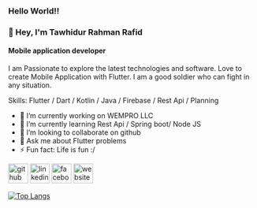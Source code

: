 ### Hello World!! 
### 👋 Hey, I'm Tawhidur Rahman Rafid
#### Mobile application developer 
I am Passionate to explore the latest technologies and software. Love to create Mobile Application with Flutter. I am a good soldier who can fight in any situation.

Skills: Flutter / Dart / Kotlin / Java / Firebase / Rest Api / Planning 

- 🔭 I’m currently working on WEMPRO LLC
- 🌱 I’m currently learning Rest Api / Spring boot/ Node JS 
- 👯 I’m looking to collaborate on github 
- 💬 Ask me about Flutter problems 
- ⚡ Fun fact: Life is fun :/  


[<img src='https://cdn.jsdelivr.net/npm/simple-icons@3.0.1/icons/github.svg' alt='github' height='40'>](https://github.com/Rafid-tawhid)  [<img src='https://cdn.jsdelivr.net/npm/simple-icons@3.0.1/icons/linkedin.svg' alt='linkedin' height='40'>](https://www.linkedin.com/in/tawhidur-rahman-rafid-5a6b75175/)  [<img src='https://cdn.jsdelivr.net/npm/simple-icons@3.0.1/icons/facebook.svg' alt='facebook' height='40'>](https://www.facebook.com/RAFI5D)  [<img src='https://cdn.jsdelivr.net/npm/simple-icons@3.0.1/icons/icloud.svg' alt='website' height='40'>](https://gitconnected.com/rafid-tawhid)  

[![Top Langs](https://github-readme-stats.vercel.app/api/top-langs/?username=Rafid-tawhid)](https://github.com/anuraghazra/github-readme-stats)

